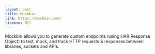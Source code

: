 ```yaml
---
layout: post
title: Mockbin
link: https://mockbin.com/
license: MIT
---
```


Mockbin allows you to generate custom endpoints (using HAR Response Object) to test, mock, and track HTTP requests & responses between libraries, sockets and APIs.
